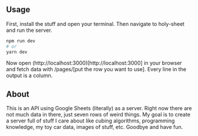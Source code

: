 ## Usage

First, install the stuff and open your terminal. Then navigate to holy-sheet and run the server.

```bash
npm run dev
# or
yarn dev
```

Now open (http://localhost:3000)[http://localhost:3000] in your browser and fetch data with /pages/[put the row you want to use]. Every line in the output is a column.

## About
This is an API using Google Sheets (literally) as a server. Right now there are not much data in there, just seven rows of weird things. My goal is to create a server full of stuff I care about like cubing algorithms, programming knowledge, my toy car data, images of stuff, etc. Goodbye and have fun.
